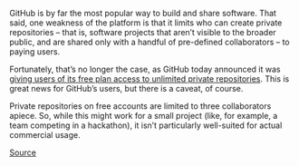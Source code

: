 <p>
    GitHub is by far the most popular way to build and share software. That said, one weakness of the platform is that it limits who can create private repositories – that is, software projects that aren’t visible to the broader public, and are shared only with a handful of pre-defined collaborators – to paying users.
</p>
<p class="mgt-10">
    Fortunately, that’s no longer the case, as GitHub today announced it was <a href="https://blog.github.com/2019-01-07-new-year-new-github/" target="_blank">giving users of its free plan access to unlimited private repositories</a>. This is great news for GitHub’s users, but there is a caveat, of course.
</p>
<p class="mgt-10">
    Private repositories on free accounts are limited to three collaborators apiece. So, while this might work for a small project (like, for example, a team competing in a hackathon), it isn’t particularly well-suited for actual commercial usage.
</p>
<p class="mgt-10">
    <a href="https://thenextweb.com/dd/2019/01/05/github-now-gives-free-users-unlimited-private-repositories/" target="_blank">Source</a>
</p>